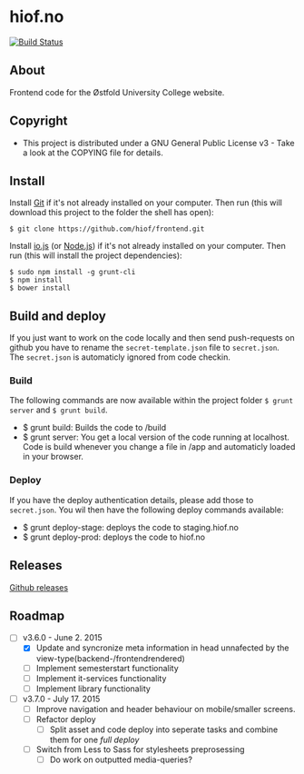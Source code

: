 # hiof.no

[![Build Status](https://travis-ci.org/hiof/frontend.svg?branch=master)](https://travis-ci.org/hiof/frontend)

## About

Frontend code for the Østfold University College website.

## Copyright

- This project is distributed under a  GNU General Public License v3 - Take a look at the COPYING file for details.

## Install

Install [Git](http://git-scm.com) if it's not already installed on your computer. Then run (this will download this project to the folder the shell has open):

    $ git clone https://github.com/hiof/frontend.git


Install [io.js](https://iojs.org) (or [Node.js](http://nodejs.org)) if it's not already installed on your computer. Then run (this will install the project dependencies):

    $ sudo npm install -g grunt-cli
    $ npm install
    $ bower install

## Build and deploy

If you just want to work on the code locally and then send push-requests on github you have to rename the `secret-template.json` file to `secret.json`. The `secret.json` is automaticly ignored from code checkin.

### Build

The following commands are now available within the project folder `$ grunt server` and `$ grunt build`.

- $ grunt build: Builds the code to /build
- $ grunt server: You get a local version of the code running at localhost. Code is build whenever you change a file in /app and automaticly loaded in your browser.


### Deploy

If you have the deploy authentication details, please add those to `secret.json`. You wil then have the following deploy commands available:

- $ grunt deploy-stage: deploys the code to staging.hiof.no
- $ grunt deploy-prod: deploys the code to hiof.no



## Releases

[Github releases](https://github.com/hiof/frontend/releases)

## Roadmap

- [ ] v3.6.0 - June 2. 2015
  - [x] Update and syncronize meta information in head unnafected by the view-type(backend-/frontendrendered)
  - [ ] Implement semesterstart functionality
  - [ ] Implement it-services functionality
  - [ ] Implement library functionality
- [ ] v3.7.0 - July 17. 2015
  - [ ] Improve navigation and header behaviour on mobile/smaller screens.
  - [ ] Refactor deploy
    - [ ] Split asset and code deploy into seperate tasks and combine them for one *full deploy*
  - [ ] Switch from Less to Sass for stylesheets preprosessing
    -  [ ] Do work on outputted media-queries?
